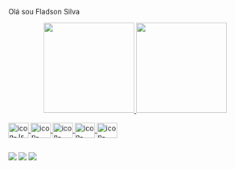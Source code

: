 Olá sou Fladson Silva
<div align="center">
  <a href="https://github.com/JFladsonSilva">
  <img height="180em" src="https://github-readme-stats.vercel.app/api?username=JFladsonSilva&show_icons=true&theme=modernist&include_all_commits=true&count_private=true"/>
  <img height="180em" src="https://github-readme-stats.vercel.app/api/top-langs/?username=JFladsonSilva&layout=compact&langs_count=7&theme=modernist"/>
</div>

<div style="display: inline_block"><br>
  <img align="center" alt="icon-Js" height="30" width="40" src="https://cdn.jsdelivr.net/gh/devicons/devicon/icons/javascript/javascript-plain.svg">
  <img align="center" alt="icon-HTML" height="30" width="40" src="https://cdn.jsdelivr.net/gh/devicons/devicon/icons/html5/html5-plain-wordmark.svg">
  <img align="center" alt="icon-CSS" height="30" width="40" src="https://cdn.jsdelivr.net/gh/devicons/devicon/icons/css3/css3-plain-wordmark.svg">
  <img align="center" alt="icon-CSS" height="30" width="40" src="https://cdn.jsdelivr.net/gh/devicons/devicon/icons/git/git-original.svg">
  <img align="center" alt="icon-CSS" height="30" width="40" src="https://cdn.jsdelivr.net/gh/devicons/devicon/icons/linux/linux-plain.svg">
</div>

  ##
  
<div> 
 <a href="https://wa.me/5585992197365" target="_blank"><img src="https://img.shields.io/badge/WhatsApp-25D366?style=for-the-badge&logo=whatsapp&logoColor=white" target="_blank"></a> 
  <a href = "mailto:fladsonsilva1@gmail.com" target="_blank"><img src="https://img.shields.io/badge/-Gmail-%23333?style=for-the-badge&logo=gmail&logoColor=white" target="_blank"></a>
  <a href="https://www.linkedin.com/in/jfladsonsilva/" target="_blank"><img src="https://img.shields.io/badge/-LinkedIn-%230077B5?style=for-the-badge&logo=linkedin&logoColor=white" target="_blank"></a>  
</div>
